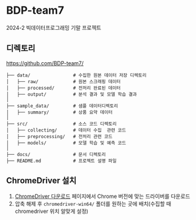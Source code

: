 # BDP-team7
2024-2 빅데이터프로그래밍 기말 프로젝트

## 디렉토리
https://github.com/BDP-team7/
```
├── data/                # 수집한 원본 데이터 저장 디렉토리
│   ├── raw/             # 원본 스크래핑 데이터
│   ├── processed/       # 전처리 완료된 데이터
│   ├── output/          # 분석 결과 및 모델 학습 결과
│
├── sample_data/         # 샘플 데이터디렉토리
│   ├── summary/         # 상품 요약 데이터
│
├── src/                 # 소스 코드 디렉토리
│   ├── collecting/      # 데이터 수집  관련 코드
│   ├── preprocessing/   # 전처리 관련 코드
│   ├── models/          # 모델 학습 및 예측 코드
│
├── docs/                # 문서 디렉토리
├── README.md            # 프로젝트 설명 파일
```

## ChromeDriver 설치
1. [ChromeDriver 다운로드](https://chromedriver.chromium.org/downloads) 페이지에서 Chrome 버전에 맞는 드라이버를 다운로드
2. 압축 해제 후 `chromedriver-win64/` 폴더를 원하는 곳에  배치(수집할 때 chromedriver 위치 알맞게 설정)

